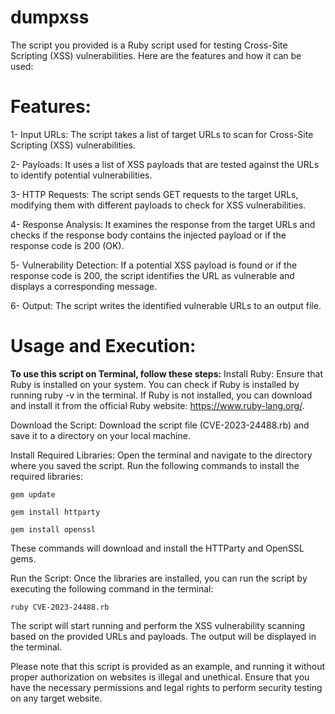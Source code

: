# dumpxss
The script you provided is a Ruby script used for testing Cross-Site Scripting (XSS) vulnerabilities. Here are the features and how it can be used:

# Features:

1- Input URLs: The script takes a list of target URLs to scan for Cross-Site Scripting (XSS) vulnerabilities.

2- Payloads: It uses a list of XSS payloads that are tested against the URLs to identify potential vulnerabilities.

3- HTTP Requests: The script sends GET requests to the target URLs, modifying them with different payloads to check for XSS vulnerabilities.

4- Response Analysis: It examines the response from the target URLs and checks if the response body contains the injected payload or if the response code is 200 (OK).

5- Vulnerability Detection: If a potential XSS payload is found or if the response code is 200, the script identifies the URL as vulnerable and displays a corresponding message.

6- Output: The script writes the identified vulnerable URLs to an output file.




# Usage and Execution:
****To use this script on Terminal, follow these steps:****
Install Ruby: Ensure that Ruby is installed on your system. You can check if Ruby is installed by running ruby -v in the terminal. If Ruby is not installed, you can download and install it from the official Ruby website: https://www.ruby-lang.org/.

Download the Script: Download the script file (CVE-2023-24488.rb) and save it to a directory on your local machine.

Install Required Libraries: Open the terminal and navigate to the directory where you saved the script. Run the following commands to install the required libraries:

```
gem update
```
```
gem install httparty
```
```
gem install openssl
```

These commands will download and install the HTTParty and OpenSSL gems.

Run the Script: Once the libraries are installed, you can run the script by executing the following command in the terminal:

```
ruby CVE-2023-24488.rb
```

The script will start running and perform the XSS vulnerability scanning based on the provided URLs and payloads. The output will be displayed in the terminal.

Please note that this script is provided as an example, and running it without proper authorization on websites is illegal and unethical. Ensure that you have the necessary permissions and legal rights to perform security testing on any target website.
